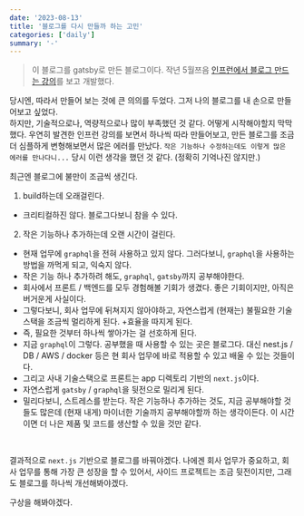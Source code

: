 ```yaml
---
date: '2023-08-13'
title: '블로그를 다시 만들까 하는 고민'
categories: ['daily']
summary: '-'
---
```


> 이 블로그를 gatsby로 만든 블로그이다. 작년 5월쯔음 [인프런에서 블로그 만드는 강의](https://www.inflearn.com/course/gatsby-%EA%B8%B0%EC%88%A0%EB%B8%94%EB%A1%9C%EA%B7%B8/dashboard)를 보고 개발했다.

당시엔, 따라서 만들어 보는 것에 큰 의의를 두었다. 그저 나의 블로그를 내 손으로 만들어보고 싶었다.  
하지만, 기술적으로나, 역량적으로나 많이 부족했던 것 같다. 어떻게 시작해야할지 막막했다.
우연히 발견한 인프런 강의를 보면서 하나씩 따라 만들어보고, 만든 블로그를 조금 더 심플하게 변형해보면서 많은 에러를 만났다.
`작은 기능하나 수정하는데도 이렇게 많은 에러를 만나다니...`
당시 이런 생각을 했던 것 같다. (정확히 기억나진 않지만.)

최근엔 블로그에 불만이 조금씩 생긴다.

1. build하는데 오래걸린다.

- 크리티컬하진 않다. 블로그다보니 참을 수 있다.

2. 작은 기능하나 추가하는데 오랜 시간이 걸린다.

- 현재 업무에 `graphql`을 전혀 사용하고 있지 않다. 그러다보니, `graphql`을 사용하는 방법을 까먹게 되고, 익숙지 않다.
- 작은 기능 하나 추가하려 해도, `graphql`, `gatsby`까지 공부해야한다.
- 회사에서 프론트 / 백엔드를 모두 경험해볼 기회가 생겼다. 좋은 기회이지만, 아직은 버거운게 사실이다.
- 그렇다보니, 회사 업무에 뒤쳐지지 않아야하고, 자연스럽게 (현재는) 불필요한 기술스택을 조금씩 멀리하게 된다. +효율을 따지게 된다.
- 즉, 필요한 것부터 하나씩 쌓아가는 걸 선호하게 된다.
- 지금 `graphql`이 그렇다. 공부했을 때 사용할 수 있는 곳은 블로그다. 대신 nest.js / DB / AWS / docker 등은 현 회사 업무에 바로 적용할 수 있고 배울 수 있는 것들이다.
- 그리고 사내 기술스택으로 프론트는 app 디렉토리 기반의 `next.js`이다.
- 자연스럽게 `gatsby` / `graphql`을 뒷전으로 밀리게 된다.
- 밀리다보니, 스트레스를 받는다. 작은 기능하나 추가하는 것도, 지금 공부해야할 것들도 많은데 (현재 내게) 마이너한 기술까지 공부해야할까 하는 생각이든다. 이 시간이면 더 나은 제품 및 코드를 생산할 수 있을 것만 같다.

<br>

결과적으로 `next.js` 기반으로 블로그를 바꿔야겠다. 나에겐 회사 업무가 중요하고, 회사 업무를 통해 가장 큰 성장을 할 수 있어서, 사이드 프로젝트는 조금 뒷전이지만, 그래도 블로그를 하나씩 개선해봐야겠다.

구상을 해봐야겠다.
